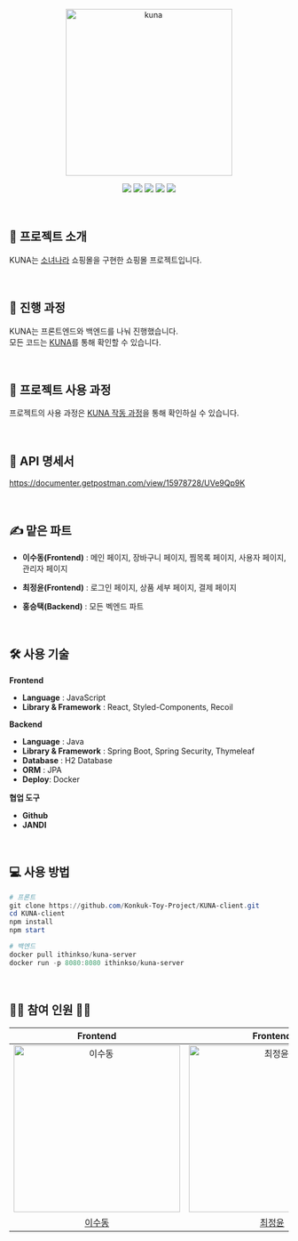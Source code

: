 <p align="middle" >
  <img width="300px;" src="https://user-images.githubusercontent.com/72953316/155157249-3beecbf4-d257-4070-8035-91bc65afd18f.png" alt="kuna"/>
</p>

<p align="middle" >
<img src="https://img.shields.io/badge/React-61DAFB?style=flat&logo=React&logoColor=white"/>
<img src="https://img.shields.io/badge/styled components-DB7093?style=flat&logo=styled-components&logoColor=white"/>
<img src="https://img.shields.io/badge/SpringBoot-6DB33F?style=flat&logo=SpringBoot&logoColor=white"/>
<img src="https://img.shields.io/badge/Spring Security-6DB33F?style=flat&logo=SpringSecurity&logoColor=white"/>
<img src="https://img.shields.io/badge/Docker-2496ED?style=flat&logo=Docker&logoColor=white"/>
</p>

</br>

## 🎤 프로젝트 소개

KUNA는 [소녀나라](https://sonyunara.com) 쇼핑몰을 구현한 쇼핑몰 프로젝트입니다.

</br>

## 🎨 진행 과정

KUNA는 프론트엔드와 백엔드를 나눠 진행했습니다.  
모든 코드는 [KUNA](https://github.com/Konkuk-Toy-Project)를 통해 확인할 수 있습니다.

</br>

## 🧩 프로젝트 사용 과정

프로젝트의 사용 과정은 [KUNA 작동 과정](https://github.com/Konkuk-Toy-Project/KUNA-client/wiki)을 통해 확인하실 수 있습니다.

</br>

## 🔖 API 명세서

https://documenter.getpostman.com/view/15978728/UVe9Qp9K

</br>

## ✍️ 맡은 파트

- **이수동(Frontend)** : 메인 페이지, 장바구니 페이지, 찜목록 페이지, 사용자 페이지, 관리자 페이지
- **최정윤(Frontend)** : 로그인 페이지, 상품 세부 페이지, 결제 페이지

- **홍승택(Backend)** : 모든 벡엔드 파트

</br>

## 🛠 사용 기술

**Frontend**

- **Language** : JavaScript
- **Library & Framework** : React, Styled-Components, Recoil

**Backend**

- **Language** : Java
- **Library & Framework** : Spring Boot, Spring Security, Thymeleaf
- **Database** : H2 Database
- **ORM** : JPA
- **Deploy**: Docker

**협업 도구**

- **Github**
- **JANDI**

</br>

## 💻 사용 방법

```powershell
# 프론트
git clone https://github.com/Konkuk-Toy-Project/KUNA-client.git
cd KUNA-client
npm install
npm start

# 백엔드
docker pull ithinkso/kuna-server
docker run -p 8080:8080 ithinkso/kuna-server
```

</br>

## 👨‍💻 참여 인원 👩‍💻

|                           Frontend                           |                           Frontend                           |                           Backend                            |
| :----------------------------------------------------------: | :----------------------------------------------------------: | :----------------------------------------------------------: |
| <img src="https://avatars.githubusercontent.com/u/72953316?v=4" width=300px alt="이수동"/> | <img src="https://avatars.githubusercontent.com/u/77582221?v=4" width=300px alt="최정윤"/> | <img src="https://avatars.githubusercontent.com/u/51076814?v=4" width=300px alt="홍승택"/> |
|            [이수동](https://github.com/tnehd1998)            |           [최정윤](https://github.com/c-jeongyyun)           |           [홍승택](https://github.com/redcarrot1)            |
